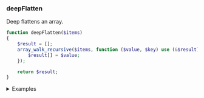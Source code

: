 ### deepFlatten
Deep flattens an array.

```php
function deepFlatten($items)
{
    $result = [];
    array_walk_recursive($items, function ($value, $key) use (&$result) {
        $result[] = $value;
    });

    return $result;
}
```

<details>
<summary>Examples</summary>

```php
deepFlatten([1, [2], [[3], 4], 5]); // [1, 2, 3, 4, 5]
```

</details>
